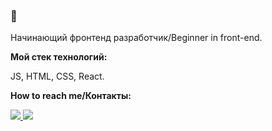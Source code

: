 ### 👋

Начинающий фронтенд разработчик/Beginner in front-end. 

**Мой стек технологий:**

JS, HTML, CSS, React. 



**How to reach me/Контакты:**

<a href="mailto:kse.terekhova@gmail.com">
<img src="https://img.shields.io/badge/Gmail-blue?logo=gmail&logoColor=black&style=social">
</a>      <a href="https://www.linkedin.com/in/ksenia-terekhova-bab675122/">
<img src="https://img.shields.io/badge/LinkedIn-blue?logo=linkedin&logoColor=black&style=social">
</a>
